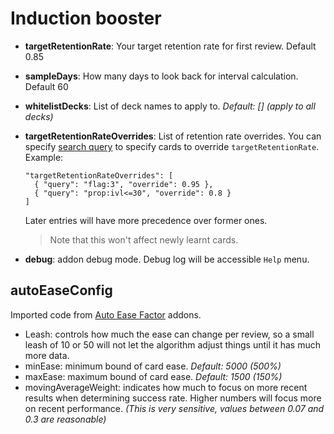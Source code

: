 # Induction booster

- **targetRetentionRate**: Your target retention rate for first review. Default 0.85
- **sampleDays**: How many days to look back for interval calculation. Default 60
- **whitelistDecks**: List of deck names to apply to. *Default: \[\] (apply to all decks)*

- **targetRetentionRateOverrides**: List of retention rate overrides. You can specify [search query](https://docs.ankiweb.net/#/searching) to specify cards to override `targetRetentionRate`. Example:
  ```
  "targetRetentionRateOverrides": [
    { "query": "flag:3", "override": 0.95 },
    { "query": "prop:ivl<=30", "override": 0.8 }
  ]
  ```
  Later entries will have more precedence over former ones.
  > Note that this won't affect newly learnt cards.

- **debug**: addon debug mode. Debug log will be accessible `Help` menu.

## autoEaseConfig

Imported code from [Auto Ease Factor](https://ankiweb.net/shared/info/1672712021) addons.

- Leash: controls how much the ease can change per review, so a small leash of 10 or 50 will not let the algorithm adjust things until it has much more data.
- minEase: minimum bound of card ease. *Default: 5000 (500%)*
- maxEase: maximum bound of card ease. *Default: 1500 (150%)*
- movingAverageWeight: indicates how much to focus on more recent results when determining success rate. Higher numbers will focus more on recent performance. *(This is very sensitive, values between 0.07 and 0.3 are reasonable)*